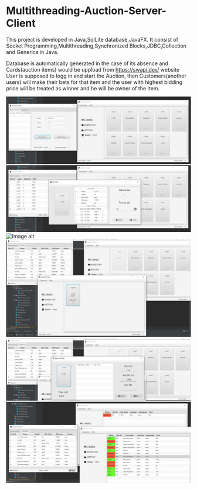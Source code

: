 # Multithreading-Auction-Server-Client
This project is developed in Java,SqlLite database,JavaFX.
It consist of Socket Programming,Multithreading,Synchronized Blocks,JDBC,Collection and Generics in Java.

Database is automatically generated in the case of its absence and Cards(auction items) would be uppload from https://swapi.dev/ website
User is supposed to logg in and start the Auction, then Customers(another users) will make their bets for that item and the user with highest bidding price will be treated as winner and he will be owner of the Item.

![Image alt](https://github.com/BelialJr/Multithreading-Auction-Server-Client/raw/master/gitIlustrations/ilustration1.png)
![Image alt](https://github.com/BelialJr/Multithreading-Auction-Server-Client/raw/master/gitIlustrations/ilustration2.png)
![Image alt](https://github.com/BelialJr/Multithreading-Auction-Server-Client/raw/master/gitIlustrations/ilustration3.png)
![Image alt](https://github.com/BelialJr/Multithreading-Auction-Server-Client/raw/master/gitIlustrations/ilustration4.png)
![Image alt](https://github.com/BelialJr/Multithreading-Auction-Server-Client/raw/master/gitIlustrations/ilustration5.png)
![Image alt](https://github.com/BelialJr/Multithreading-Auction-Server-Client/raw/master/gitIlustrations/ilustration6.png)

